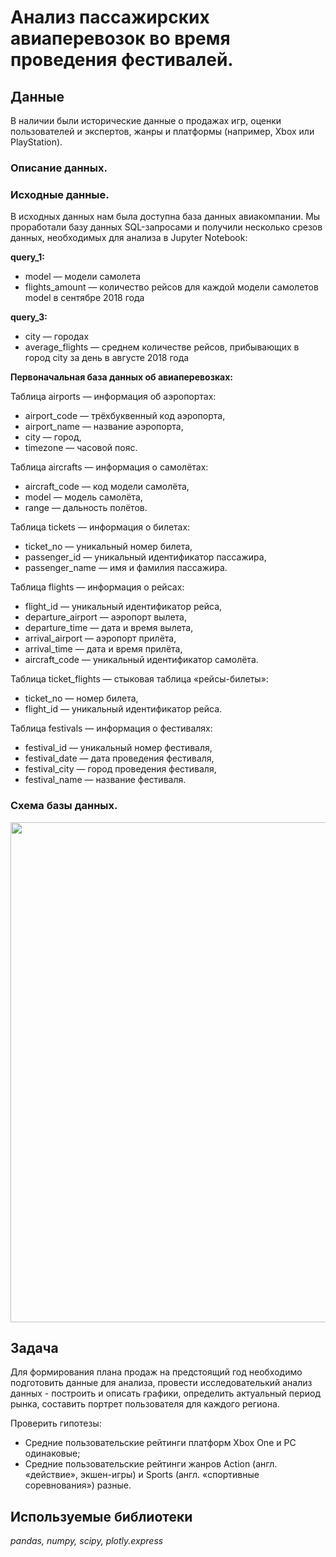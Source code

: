 # Анализ пассажирских авиаперевозок во время проведения фестивалей.


## Данные

В наличии были исторические данные о продажах игр, оценки пользователей и экспертов, жанры и платформы (например, Xbox или PlayStation). 

### Описание данных.
### Исходные данные.

В исходных данных нам была доступна база данных авиакомпании. Мы проработали базу данных SQL-запросами и получили несколько срезов данных, необходимых для анализа в Jupyter Notebook:

<b>query_1:</b>
- model — модели самолета
- flights_amount — количество рейсов для каждой модели самолетов model в сентябре 2018 года

<b>query_3:</b>
- city — городах
- average_flights — среднем количестве рейсов, прибывающих в город city за день в августе 2018 года


<b>Первоначальная база данных об авиаперевозках:</b>

Таблица airports — информация об аэропортах:

- airport_code — трёхбуквенный код аэропорта,
- airport_name — название аэропорта,
- city — город,
- timezone — часовой пояс.

Таблица aircrafts — информация о самолётах:

- aircraft_code — код модели самолёта,
- model — модель самолёта,
- range — дальность полётов.

Таблица tickets — информация о билетах:

- ticket_no — уникальный номер билета,
- passenger_id — уникальный идентификатор пассажира,
- passenger_name — имя и фамилия пассажира.

Таблица flights — информация о рейсах:

- flight_id — уникальный идентификатор рейса,
- departure_airport — аэропорт вылета,
- departure_time — дата и время вылета,
- arrival_airport — аэропорт прилёта,
- arrival_time — дата и время прилёта,
- aircraft_code — уникальный идентификатор самолёта.

Таблица ticket_flights — стыковая таблица «рейсы-билеты»:

- ticket_no — номер билета,
- flight_id — уникальный идентификатор рейса.

Таблица festivals — информация о фестивалях:

- festival_id — уникальный номер фестиваля,
- festival_date — дата проведения фестиваля,
- festival_city — город проведения фестиваля,
- festival_name — название фестиваля.

### Схема базы данных.

<Img src="https://pictures.s3.yandex.net/resources/photo_2019-11-08_14-08-31_1573733426.jpg" width=800>

## Задача

Для формирования плана продаж на предстоящий год необходимо подготовить данные для анализа, провести исследователький анализ данных - построить и описать графики, определить актуальный период рынка, составить портрет пользователя для каждого региона.

Проверить гипотезы:
- Средние пользовательские рейтинги платформ Xbox One и PC одинаковые;
- Средние пользовательские рейтинги жанров Action (англ. «действие», экшен-игры) и Sports (англ. «спортивные соревнования») разные.

## Используемые библиотеки
*pandas, numpy, scipy, plotly.express*

